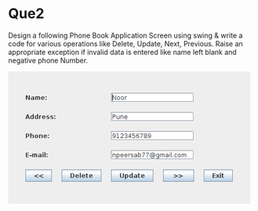 # Que2
Design a following Phone Book Application Screen using swing & write a code for various operations like Delete, Update, Next, Previous. Raise an appropriate exception if invalid data is entered like name left blank and negative phone Number.

![PhoneBook](https://github.com/npeersab/T.Y.B.Sc.Comp.Sci./blob/master/Java/Assignment8/src/setB/que2/screenshot/Screenshot%20at%202016-12-26%2022-19-27.png)

